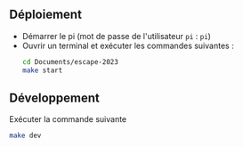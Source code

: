 ## Déploiement

- Démarrer le pi (mot de passe de l'utilisateur `pi` : `pi`)
- Ouvrir un terminal et exécuter les commandes suivantes :
  ```sh
  cd Documents/escape-2023
  make start
  ```

## Développement

Exécuter la commande suivante

```sh
make dev
```

